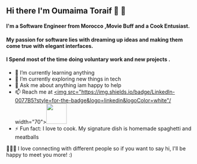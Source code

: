 ## Hi there I'm Oumaima Toraif :partying_face: :wave:

#### I'm a Software Engineer from Morocco ,Movie Buff and a Cook Entusiast.
#### My passion for software lies with dreaming up ideas and making them come true with elegant interfaces.
#### I Spend most of the time doing voluntary work and new projects .


- 🌱 I’m currently learning anything
- 🔭 I’m currently exploring new things in tech
- 💬 Ask me about anything iam happy to help
- 📫 Reach me at <a href="https://www.linkedin.com/in/oumaima-toraif/"><img src="https://img.shields.io/badge/LinkedIn-0077B5?style=for-the-badge&logo=linkedin&logoColor=white"/ width="70"></a><a href="toraif.oum@gmail.com"><img src="https://img.shields.io/badge/Gmail-D14836?style=for-the-badge&logo=gmail&logoColor=white" width="55"/></a>                                                                                                                          
- ⚡️ Fun fact: I love to cook. My signature dish is homemade spaghetti and meatballs

:people_holding_hands: I love connecting with different people so if you want to say hi, I'll be happy to meet you more! :)


